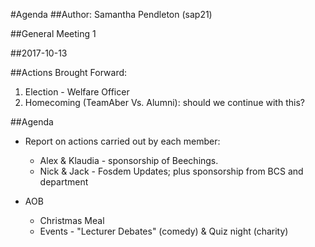 #Agenda
##Author:
Samantha Pendleton (sap21)

##General Meeting 1

##2017-10-13

##Actions Brought Forward:

1. Election - Welfare Officer
2. Homecoming (TeamAber Vs. Alumni): should we continue with this? 

##Agenda

- Report on actions carried out by each member:
  - Alex & Klaudia - sponsorship of Beechings.
  - Nick & Jack - Fosdem Updates; plus sponsorship from BCS and department
  
- AOB
  - Christmas Meal
  - Events - "Lecturer Debates" (comedy) & Quiz night (charity)
